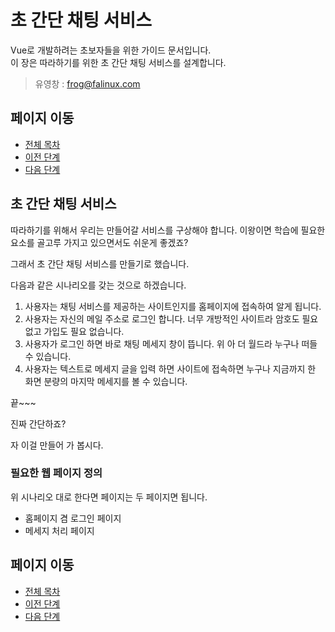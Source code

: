# 초 간단 채팅 서비스

Vue로 개발하려는 초보자들을 위한 가이드 문서입니다.  
이 장은 따라하기를 위한 초 간단 채팅 서비스를 설계합니다. 

> 유영창 : frog@falinux.com

## 페이지 이동

* [전체 목차](../README.md) 
* [이전 단계](./A003-간단한-소스로-만들기.md)
* [다음 단계](./A000-준비중.md)

## 초 간단 채팅 서비스

따라하기를 위해서 우리는 만들어갈 서비스를 구상해야 합니다.
이왕이면 학습에 필요한 요소를 골고루 가지고 있으면서도 쉬운게 좋겠죠?

그래서 초 간단 채팅 서비스를 만들기로 했습니다. 

다음과 같은 시나리오를 갖는 것으로 하겠습니다. 

1. 사용자는 채팅 서비스를 제공하는 사이트인지를 홈페이지에 접속하여 알게 됩니다. 
2. 사용자는 자신의 메일 주소로 로그인 합니다. 너무 개방적인 사이트라 암호도 필요 없고 가입도 필요 없습니다. 
3. 사용자가 로그인 하면 바로 채팅 메세지 창이 뜹니다. 위 아 더 월드라 누구나 떠들 수 있습니다. 
4. 사용자는 텍스트로 메세지 글을 입력 하면 사이트에 접속하면 누구나 지금까지 한 화면 분량의 마지막 메세지를 볼 수 있습니다. 

끝~~~

진짜 간단하죠?

자 이걸 만들어 가 봅시다.

### 필요한 웹 페이지 정의

위 시나리오 대로 한다면 페이지는 두 페이지면 됩니다. 

* 홈페이지 겸 로그인 페이지 
* 메세지 처리 페이지 


## 페이지 이동

* [전체 목차](../README.md) 
* [이전 단계](./A003-간단한-소스로-만들기.md)
* [다음 단계](./A000-준비중.md)
